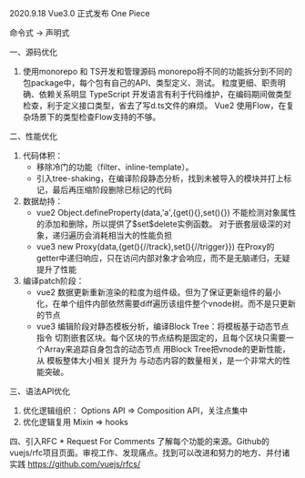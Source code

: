 2020.9.18 Vue3.0 正式发布 One Piece

命令式 -> 声明式

一、源码优化

1. 使用monorepo 和 TS开发和管理源码
  monorepo将不同的功能拆分到不同的包package中，每个包有自己的API、类型定义、测试。
  粒度更细、职责明确、依赖关系明显
  TypeScript 开发语言有利于代码维护，在编码期间做类型检查，利于定义接口类型，省去了写d.ts文件的麻烦。
  Vue2 使用Flow，在复杂场景下的类型检查Flow支持的不够。

二、性能优化

1. 代码体积：
    * 移除冷门的功能（filter、inline-template）。
    * 引入tree-shaking，在编译阶段静态分析，找到未被导入的模块并打上标记，最后再压缩阶段删除已标记的代码
2. 数据劫持：
    * vue2 Object.defineProperty(data,'a',{get(){},set(){})
      不能检测对象属性的添加和删除，所以提供了$set\$delete实例函数。
      对于嵌套层级深的对象，递归遍历会消耗相当大的性能负担
    * vue3 new Proxy(data,{get(){//track},set(){//trigger}})
      在Proxy的getter中递归响应，只在访问内部对象才会响应，而不是无脑递归，无疑提升了性能
3. 编译patch阶段：
    * vue2 数据更新重新渲染的粒度为组件级。但为了保证更新组件的最小化，在单个组件内部依然需要diff遍历该组件整个vnode树。而不是只更新的节点
    * vue3 编辑阶段对静态模板分析，编译Block Tree：将模板基于动态节点指令 切割嵌套区块。每个区块的节点结构是固定的，且每个区块只需要一个Array来追踪自身包含的动态节点
      用Block Tree把vnode的更新性能，从 模板整体大小相关 提升为 与动态内容的数量相关，是一个非常大的性能突破。

三、语法API优化

1. 优化逻辑组织：
    Options API => Composition API，关注点集中
2. 优化逻辑复用
    Mixin => hooks

四、引入RFC
    * Request For Comments 了解每个功能的来源。Github的vuejs/rfc项目页面。审视工作、发现痛点。找到可以改进和努力的地方、并付诸实践
    <https://github.com/vuejs/rfcs/>
